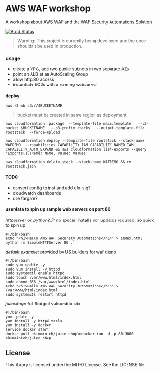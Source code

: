 # AWS WAF workshop

A workshop about [AWS WAF](https://aws.amazon.com/waf/) and the [WAF Security Automations Solution](https://aws.amazon.com/solutions/aws-waf-security-automations/)

[![Build Status](https://travis-ci.org/aws-samples/aws-waf-workshop.svg?branch=master)](https://travis-ci.org/aws-samples/aws-waf-workshop)

> Warning: This project is currently being developed and the code shouldn't be used in production.

### usage 

- create a VPC, add two public subnets in two separate AZs
- point an ALB at an AutoScaling Group
- allow http:80 access
- instantiate EC2s with a running webserver


#### deploy

`aws s3 mb s3://$BUCKETNAME`
> bucket must be created in same region as deployment

`aws cloudformation  package  --template-file main.template   --s3-bucket $BUCKETNAME   --s3-prefix stacks   --output-template-file rootstack  --force-upload`

`aws cloudformation deploy --template-file rootstack --stack-name WAFDEMO  --capabilities CAPABILITY_IAM CAPABILITY_NAMED_IAM CAPABILITY_AUTO_EXPAND && aws cloudformation list-exports --query 'Exports[].{Name: Name, Value: Value}'`

`aws cloudformation delete-stack --stack-name WAFDEMO && rm rootstack.json`


#### TODO  
- convert config to inst and add cfn-sig?
- cloudwatch dashboards
- use fargate?


#### userdata to spin up sample web servers on **port 80**

*httpserver on python2.7:* no special installs  nor updates required, so quick to spin up

```
#!/bin/bash
echo "<h1>Hello AWS WAF Security Automations</h1>" > index.html
python -m SimpleHTTPServer 80 .
```

*default example:* provided by US builders for waf demo
```
#!/bin/bash
sudo yum update -y
sudo yum install -y httpd
sudo systemctl enable httpd
sudo touch /var/www/html/index.html
sudo chmod 666 /var/www/html/index.html
echo "<h1>Hello AWS WAF Security Automations</h1>" > /var/www/html/index.html
sudo systemctl restart httpd
```

*juiceshop:* full fledged vulnerable site

```
#!/bin/bash
yum update -y
yum install -y httpd-tools
yum install -y docker
service docker start
docker pull bkimminich/juice-shop\ndocker run -d -p 80:3000 bkimminich/juice-shop
```

## License

This library is licensed under the MIT-0 License. See the LICENSE file.